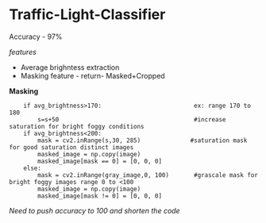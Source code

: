 # Traffic-Light-Classifier
Accuracy - 97% 

*features*
- Average brighntess extraction
- Masking feature - return- Masked+Cropped


**Masking**
```
    if avg_brightness>170:                          ex: range 170 to 180
        s=s+50                                      #increase saturation for bright foggy conditions
    if avg_brightness<200:
        mask = cv2.inRange(s,30, 285)              #saturation mask for good saturation distinct images
        masked_image = np.copy(image)
        masked_image[mask == 0] = [0, 0, 0]
    else:     
        mask = cv2.inRange(gray_image,0, 100)       #grascale mask for bright foggy images range 0 to <100        
        masked_image = np.copy(image)               
        masked_image[mask != 0] = [0, 0, 0]
```
*Need to push accuracy to 100 and shorten the code*
